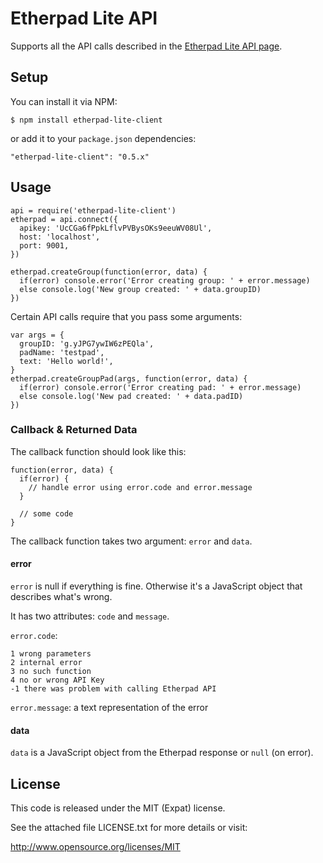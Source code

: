 Etherpad Lite API
=================

Supports all the API calls described in the [Etherpad Lite API page][1].


Setup
-----

You can install it via NPM:

    $ npm install etherpad-lite-client

or add it to your `package.json` dependencies:

    "etherpad-lite-client": "0.5.x"


Usage
-----

    api = require('etherpad-lite-client')
    etherpad = api.connect({
      apikey: 'UcCGa6fPpkLflvPVBysOKs9eeuWV08Ul',
      host: 'localhost',
      port: 9001,
    })

    etherpad.createGroup(function(error, data) {
      if(error) console.error('Error creating group: ' + error.message)
      else console.log('New group created: ' + data.groupID)
    })


Certain API calls require that you pass some arguments:


    var args = {
      groupID: 'g.yJPG7ywIW6zPEQla',
      padName: 'testpad',
      text: 'Hello world!',
    }
    etherpad.createGroupPad(args, function(error, data) {
      if(error) console.error('Error creating pad: ' + error.message)
      else console.log('New pad created: ' + data.padID)
    })





### Callback & Returned Data ###

The callback function should look like this:

    function(error, data) {
      if(error) {
        // handle error using error.code and error.message
      }

      // some code
    }

The callback function takes two argument: `error` and `data`.

#### error ###
`error` is null if everything is fine. Otherwise it's a JavaScript object that
describes what's wrong.

It has two attributes: `code` and `message`.

`error.code`:

    1 wrong parameters
    2 internal error
    3 no such function
    4 no or wrong API Key
    -1 there was problem with calling Etherpad API

`error.message`: a text representation of the error

#### data ####

`data` is a JavaScript object from the Etherpad response or `null` (on error).


License
-------

This code is released under the MIT (Expat) license.

See the attached file LICENSE.txt for more details or visit:

<http://www.opensource.org/licenses/MIT>


[1]: https://github.com/Pita/etherpad-lite/wiki/HTTP-API
